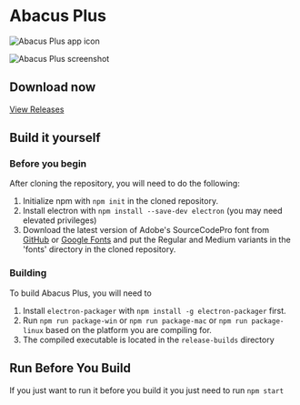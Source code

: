# Abacus Plus

![Abacus Plus app icon](https://jbrain4.github.io/resources/abacus-plus/app-icon.png)

![Abacus Plus screenshot](https://jbrain4.github.io/resources/abacus-plus/screenshot.png)

## Download now
[View Releases](https://github.com/jbrain4/AbacusPlus/releases)

## Build it yourself
### Before you begin
After cloning the repository, you will need to do the following:
1. Initialize npm with `npm init` in the cloned repository.
2. Install electron with `npm install --save-dev electron` (you may need elevated privileges)
3. Download the latest version of Adobe's SourceCodePro font from [GitHub](https://github.com/adobe-fonts/source-code-pro) or [Google Fonts](https://fonts.google.com/specimen/Source+Code+Pro) and put the Regular and Medium variants in the 'fonts' directory in the cloned repository.

### Building
To build Abacus Plus, you will need to
1. Install `electron-packager` with `npm install -g electron-packager` first.
2. Run `npm run package-win` or `npm run package-mac` or `npm run package-linux` based on the platform you are compiling for.
3. The compiled executable is located in the `release-builds` directory

## Run Before You Build
If you just want to run it before you build it you just need to run `npm start`
